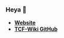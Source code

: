 ### Heya 👋

- **[Website](https://kasper.stevnbak.dk/)**
- **[TCF-Wiki GitHub](https://github.com/TCF-Wiki)**
